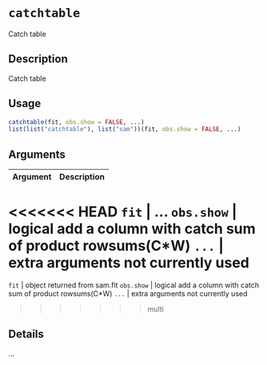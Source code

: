 # `catchtable`

Catch table


## Description

Catch table


## Usage

```r
catchtable(fit, obs.show = FALSE, ...)
list(list("catchtable"), list("sam"))(fit, obs.show = FALSE, ...)
```


## Arguments

Argument      |Description
------------- |----------------
<<<<<<< HEAD
`fit`     |     ...
`obs.show`     |     logical add a column with catch sum of product rowsums(C*W)
`...`     |     extra arguments not currently used
=======
```fit```     |     object returned from sam.fit
```obs.show```     |     logical add a column with catch sum of product rowsums(C*W)
```...```     |     extra arguments not currently used
>>>>>>> multi


## Details

...


